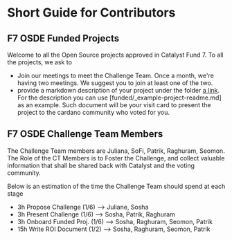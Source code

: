# Short Guide for Contributors

## F7 OSDE Funded Projects

Welcome to all the Open Source projects approved in Catalyst Fund 7. 
To all the projects, we ask to

- Join our meetings to meet the Challenge Team. Once a month, we're having two meetings. We suggest you to join at least one of the two. 
- provide a markdown description of your project under the folder [a link](funded/). For the description you can use [funded/_example-project-readme.md] as an example. Such document will be your visit card to present the project to the cardano community who voted for you. 


## F7 OSDE Challenge Team Members

The Challenge Team members are Juliana, SoFi, Patrik, Raghuram, Seomon. 
The Role of the CT Members is to Foster the Challenge, and collect valuable information that shall be shared back with Catalyst and the voting community. 

Below is an estimation of the time the Challenge Team should spend at each stage
- 3h  Propose Challenge    (1/6) --> Juliane, Sosha
- 3h  Present Challenge    (1/6) --> Sosha, Patrik, Raghuram
- 3h  Onboard Funded Proj. (1/6) --> Sosha, Raghuram, Seomon, Patrik
- 15h Write ROI Document   (1/2) --> Sosha, Raghuram, Seomon, Patrik
